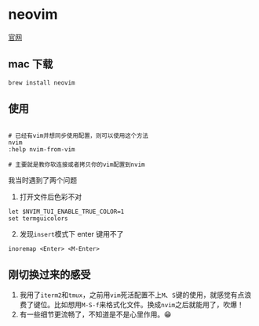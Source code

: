 # neovim

[官网](https://neovim.io/)

## mac 下载

```
brew install neovim

```

## 使用

```

# 已经有vim并想同步使用配置，则可以使用这个方法
nvim
:help nvim-from-vim

# 主要就是教你软连接或者拷贝你的vim配置到nvim

```

我当时遇到了两个问题

1. 打开文件后色彩不对

```vim
let $NVIM_TUI_ENABLE_TRUE_COLOR=1
set termguicolors

```

2. 发现`insert`模式下 enter 键用不了

```vim
inoremap <Enter> <M-Enter>
```

## 刚切换过来的感受

1. 我用了`iterm2`和`tmux`，之前用`vim`死活配置不上`M`、`S`键的使用，就感觉有点浪费了键位。比如想用`M-S-f`来格式化文件。换成`nvim`之后就能用了，吹爆！
2. 有一些细节更流畅了，不知道是不是心里作用。😁
